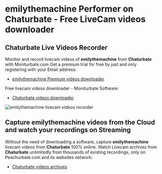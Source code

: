 # emilythemachine Performer on Chaturbate - Free LiveCam videos downloader

## Chaturbate Live Videos Recorder

Monitor and record livecam videos of **emilythemachine** from **Chaturbate** with Moniturbate.com
Get a premium trial for free by just and only registering with your Email address:
* [emilythemachine Premium videos downloader](https://moniturbate.com/request-demo-licence-key.html)

Free livecam videos downloader - Moniturbate Software:
* [Chaturbate videos downloader](https://moniturbate.com/moniturbate-download-software.html)

![emilythemachine livecam videos recorder](https://peachurnet.com/templates/moniturbate-software.png)


## Capture emilythemachine videos from the Cloud and watch your recordings on Streaming

Without the need of downloading a software, capture **emilythemachine** livecam videos from **Chaturbate** 100% online.
Watch Livecam archives from **Chaturbate** unlimitedly from thousands of existing recordings, only on Peachurbate.com and its websites network:
* [Chaturbate videos archives](https://peachurnet.com/)